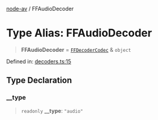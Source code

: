 [node-av](../globals.md) / FFAudioDecoder

# Type Alias: FFAudioDecoder

> **FFAudioDecoder** = [`FFDecoderCodec`](FFDecoderCodec.md) & `object`

Defined in: [decoders.ts:15](https://github.com/seydx/av/blob/f8631fc881b394300b1479f511d55cf1c370a87f/src/constants/decoders.ts#L15)

## Type Declaration

### \_\_type

> `readonly` **\_\_type**: `"audio"`
